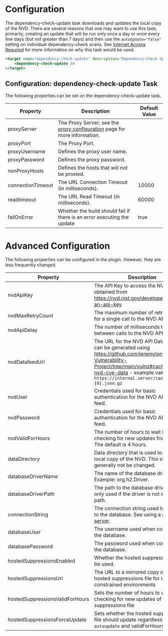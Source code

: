 Configuration
====================
The dependency-check-update task downloads and updates the local copy of the NVD.
There are several reasons that one may want to use this task; primarily, creating
an update that will be run only once a day or once every few days (but not greater
than 7 days) and then use the `autoUpdate="false"` setting on individual
dependency-check scans. See [Internet Access Required](https://jeremylong.github.io/DependencyCheck/data/index.html)
for more information on why this task would be used.

```xml
<target name="dependency-check-update" description="Dependency-Check Update">
    <dependency-check-update />
</target>
```

Configuration: dependency-check-update Task
--------------------
The following properties can be set on the dependency-check-update task.

Property              | Description                                                                                   | Default Value
----------------------|-----------------------------------------------------------------------------------------------|------------------
proxyServer           | The Proxy Server; see the [proxy configuration](../data/proxy.html) page for more information.| &nbsp;
proxyPort             | The Proxy Port.                                                                               | &nbsp;
proxyUsername         | Defines the proxy user name.                                                                  | &nbsp;
proxyPassword         | Defines the proxy password.                                                                   | &nbsp;
nonProxyHosts         | Defines the hosts that will not be proxied.                                                   | &nbsp;
connectionTimeout     | The URL Connection Timeout (in milliseconds).                                                 | 10000
readtimeout           | The URL Read Timeout (in milliseconds).                                                       | 60000
failOnError           | Whether the build should fail if there is an error executing the update                       | true

Advanced Configuration
====================
The following properties can be configured in the plugin. However, they are less frequently changed. 

Property             | Description                                                                                                          | Default Value
---------------------|----------------------------------------------------------------------------------------------------------------------|------------------
nvdApiKey            | The API Key to access the NVD API; obtained from https://nvd.nist.gov/developers/request-an-api-key                  | &nbsp;
nvdMaxRetryCount     | The maximum number of retry requests for a single call to the NVD API.                                               | 10
nvdApiDelay          | The number of milliseconds to wait between calls to the NVD API.                                                     | 2000 with an NVD API Key or 8000 without an API Key
nvdDatafeedUrl       | The URL for the NVD API Data feed that can be generated using https://github.com/jeremylong/Open-Vulnerability-Project/tree/main/vulnz#caching-the-nvd-cve-data - example value `https://internal.server/cache/nvdcve-{0}.json.gz` | &nbsp;
nvdUser              | Credentials used for basic authentication for the NVD API Data feed.                                                 | &nbsp;
nvdPassword          | Credentials used for basic authentication for the NVD API Data feed.                                                 | &nbsp;
nvdValidForHours     | The number of hours to wait before checking for new updates from the NVD. The default is 4 hours.                    | 4
dataDirectory        | Data directory that is used to store the local copy of the NVD. This should generally not be changed.                | data
databaseDriverName   | The name of the database driver. Example: org.h2.Driver.                                                             | &nbsp;
databaseDriverPath   | The path to the database driver JAR file; only used if the driver is not in the class path.                          | &nbsp;
connectionString     | The connection string used to connect to the database. See using a [database server](../data/database.html).         | &nbsp;
databaseUser         | The username used when connecting to the database.                                                                   | &nbsp;
databasePassword     | The password used when connecting to the database.                                                                   | &nbsp;
hostedSuppressionsEnabled | Whether the hosted suppression file will be used.                                                               | true
hostedSuppressionsUrl | The URL to a mirrored copy of the hosted suppressions file for internet-constrained environments                    | https://jeremylong.github.io/DependencyCheck/suppressions/publishedSuppressions.xml
hostedSuppressionsValidForHours | Sets the number of hours to wait before checking for new updates of the hosted suppressions file          | 2
hostedSuppressionsForceUpdate | Sets whether the hosted suppressions file should update regardless of the `autoupdate` and validForHours settings | false 